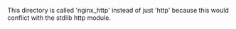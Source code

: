 This directory is called 'nginx_http' instead of just 'http' because this would
conflict with the stdlib http module.
